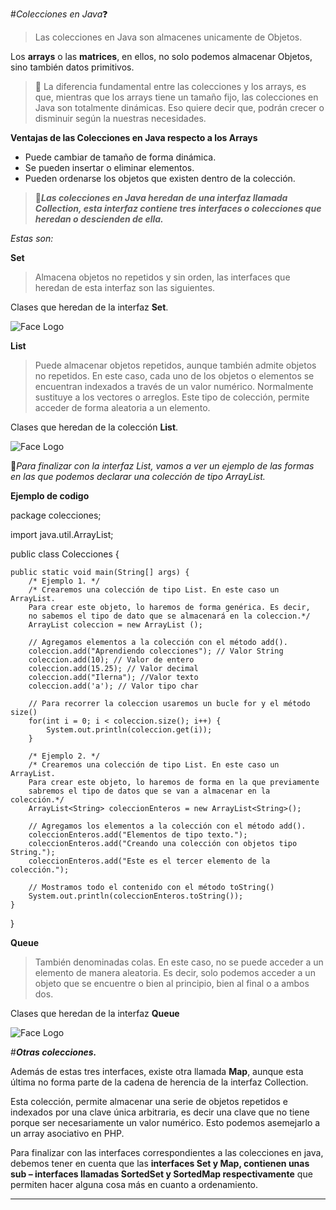 #*Colecciones en Java*:question:

>Las colecciones en Java son almacenes unicamente de Objetos.

Los **arrays** o las **matrices**, en ellos, no solo podemos almacenar Objetos, sino también datos primitivos.

>:star2: La diferencia fundamental entre las colecciones y los arrays, es que, mientras que los arrays tiene un tamaño fijo, las colecciones en Java son totalmente dinámicas. Eso quiere decir que, podrán crecer o disminuir según la nuestras necesidades.

**Ventajas de las Colecciones en Java respecto a los Arrays**
* Puede cambiar de tamaño de forma dinámica.
* Se pueden insertar o eliminar elementos.
* Pueden ordenarse los objetos que existen dentro de la colección.

>:star2:***Las colecciones en Java heredan de una interfaz llamada Collection, esta interfaz contiene tres interfaces o colecciones que heredan o descienden de ella.***

*Estas son:*

**Set**
>Almacena objetos no repetidos y sin orden, las interfaces que heredan de esta interfaz son las siguientes.

Clases que heredan de la interfaz **Set**.

![Face Logo](https://www.clasesdeinformaticaweb.com/wp-content/uploads/2021/01/image.png)


**List**
>Puede almacenar objetos repetidos, aunque también admite objetos no repetidos. En este caso, cada uno de los objetos o elementos se encuentran indexados a través de un valor numérico. Normalmente sustituye a los vectores o arreglos. Este tipo de colección, permite acceder de forma aleatoria a un elemento.

Clases que heredan de la colección **List**.


![Face Logo](https://www.clasesdeinformaticaweb.com/wp-content/uploads/2021/01/image-1.png)

:star2:*Para finalizar con la interfaz List, vamos a ver un ejemplo de las formas en las que podemos declarar una colección de tipo ArrayList.*

**Ejemplo de codigo**

package colecciones;
 
import java.util.ArrayList;
 
public class Colecciones {
 
    public static void main(String[] args) {
        /* Ejemplo 1. */
        /* Crearemos una colección de tipo List. En este caso un ArrayList.
        Para crear este objeto, lo haremos de forma genérica. Es decir,
        no sabemos el tipo de dato que se almacenará en la coleccion.*/
        ArrayList coleccion = new ArrayList ();
         
        // Agregamos elementos a la colección con el método add().
        coleccion.add("Aprendiendo colecciones"); // Valor String
        coleccion.add(10); // Valor de entero
        coleccion.add(15.25); // Valor decimal
        coleccion.add("Ilerna"); //Valor texto
        coleccion.add('a'); // Valor tipo char
          
        // Para recorrer la coleccion usaremos un bucle for y el método size()
        for(int i = 0; i < coleccion.size(); i++) {
            System.out.println(coleccion.get(i));
        }
         
        /* Ejemplo 2. */
        /* Crearemos una colección de tipo List. En este caso un ArrayList.
        Para crear este objeto, lo haremos de forma en la que previamente
        sabremos el tipo de datos que se van a almacenar en la colección.*/
        ArrayList<String> coleccionEnteros = new ArrayList<String>();
         
        // Agregamos los elementos a la colección con el método add().
        coleccionEnteros.add("Elementos de tipo texto.");
        coleccionEnteros.add("Creando una colección con objetos tipo String.");
        coleccionEnteros.add("Este es el tercer elemento de la colección.");
          
        // Mostramos todo el contenido con el método toString() 
        System.out.println(coleccionEnteros.toString());
    }
}

**Queue**

>También denominadas colas. En este caso, no se puede acceder a un elemento de manera aleatoria. Es decir, solo podemos acceder a un objeto que se encuentre o bien al principio, bien al final o a ambos dos.

Clases que heredan de la interfaz **Queue**

![Face Logo](https://www.clasesdeinformaticaweb.com/wp-content/uploads/2021/01/image-3.png)

#***Otras colecciones.***

Además de estas tres interfaces, existe otra llamada **Map**, aunque esta última no forma parte de la cadena de herencia de la interfaz Collection.

Esta colección, permite almacenar una serie de objetos repetidos e indexados por una clave única arbitraria, es decir una clave que no tiene porque ser necesariamente un valor numérico. Esto podemos asemejarlo a un array asociativo en PHP.

Para finalizar con las interfaces correspondientes a las colecciones en java, debemos tener en cuenta que las **interfaces Set y Map, contienen unas sub – interfaces llamadas SortedSet y SortedMap respectivamente** que permiten hacer alguna cosa más en cuanto a ordenamiento.


----------------------------------------------------------------------------------